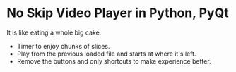 # No Skip Video Player in Python, PyQt

It is like eating a whole big cake. 
- Timer to enjoy chunks of slices.
- Play from the previous loaded file and starts at where it's left.
- Remove the buttons and only shortcuts to make experience better. 
